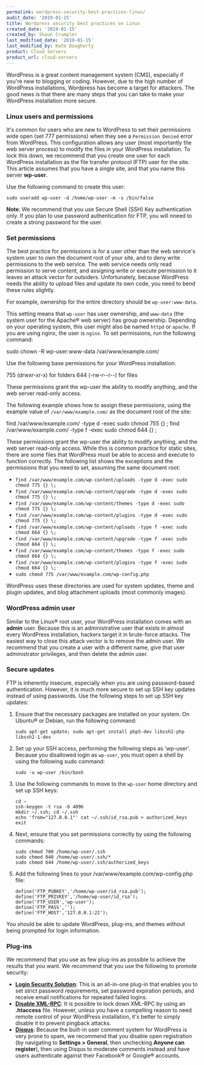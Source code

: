 ```yaml
---
permalink: wordpress-security-best-practices-linux/
audit_date: '2019-01-15'
title: Wordpress security best practices on Linux
created_date: '2019-01-15'
created_by: Shaun Crumpler
last_modified_date: '2019-01-15'
last_modified_by: Kate Dougherty
product: Cloud Servers
product_url: cloud-servers
---
```


WordPress is a great content management system (CMS), especially if you're new to blogging or coding. However, due to the high 
number of WordPress installations, Wordpress has become a target for attackers. The good news is that there are many steps 
that you can take to make your WordPress installation more secure.

### Linux users and permissions

It's common for users who are new to WordPress to set their permissions wide open (set 777 permissions) when they see a 
`Permission Denied` error from WordPress. This configuration allows any user (most importantly the web server process) to 
modify the files in your WordPress installation. To lock this down, we recommend that you create one user for each WordPress 
installation as the file transfer protocol (FTP) user for the site. This article assumes that you have a single site, and that 
you name this server **wp-user**. 

Use the following command to create this user:

    sudo useradd wp-user -d /home/wp-user -m -s /bin/false

**Note**: We recommend that you use Secure Shell (SSH) Key authentication only. If you plan to use password authentication for FTP, you will nneed to create a strong password for the user.

### Set permissions

The best practice for permissions is for a user other than the web service's system user to own the document root of your 
site, and to deny write permissions to the web service. The web service needs only read permission to serve content, and 
assigning write or execute permission to it leaves an attack vector for outsiders. Unfortunately, because WordPress needs 
the ability to upload files and update its own code, you need to bend these rules slightly. 

For example, ownership for the entire directory should be `wp-user:www-data`.

This setting means that `wp-user` has user ownership, and `www-data` (the system user for the Apache&reg; web server) has group ownership. Depending on your operating system, this user might also be named `httpd` or `apache`. If you are using nginx, the user is `nginx`. To set permissions, run the following command:

sudo chown -R wp-user:www-data /var/www/example.com/

Use the following base permissions for your WordPress installation:

755 (drwxr-xr-x) for folders
644 (-rw-r--r--) for files

These permissions grant the wp-user the ability to modify anything, and the web server read-only access. 

The following example shows how to assign these permissions, using the example value of `/var/www/example.com/` as the 
document root of the site:

find /var/www/example.com/ -type d -exec sudo chmod  755 {} \;
find /var/www/example.com/ -type f -exec sudo chmod 644 {} \;

These permissions grant the wp-user the ability to modify anything, and the web server read-only access. While this is common practice for static sites, there are some files that WordPress must be able to access and execute to function correctly. The following list shows the exceptions and the permissions that you need to set, assuming the same document root:

- `find /var/www/example.com/wp-content/uploads -type d -exec sudo chmod 775 {} \;`
- `find /var/www/example.com/wp-content/upgrade -type d -exec sudo chmod 775 {} \;`
- `find /var/www/example.com/wp-content/themes -type d -exec sudo chmod 775 {} \;`
- `find /var/www/example.com/wp-content/plugins -type d -exec sudo chmod 775 {} \;`
- `find /var/www/example.com/wp-content/uploads -type f -exec sudo chmod 664 {} \;`
- `find /var/www/example.com/wp-content/upgrade -type f -exec sudo chmod 664 {} \;`
- `find /var/www/example.com/wp-content/themes -type f -exec sudo chmod 664 {} \;`
- `find /var/www/example.com/wp-content/plugins -type f -exec sudo chmod 664 {} \;`
- `sudo chmod 775 /var/www/example.com/wp-config.php`

WordPress uses these directories are used for system updates, theme and plugin updates, and blog attachment uploads (most commonly images).

### WordPress admin user

Similar to the Linux&reg; root user, your WordPress installation comes with an **admin** user. Because this is an administrative user that exists in almost every WordPress installation, hackers target it in brute-force attacks. The easiest way to close this attack vector is to remove the admin user. We recommend that you create a user with a different name, give that user administrator privileges, and then delete the admin user.

### Secure updates

FTP is inherently insecure, especially when you are using password-based authentication. However, it is much more secure to set up SSH key updates instead of using passwords. Use the following steps to set up SSH key updates:

1. Ensure that the necessary packages are installed on your system. On Ubuntu&reg; or Debian, run the following command:

       sudo apt-get update; sudo apt-get install php5-dev libssh2-php libssh2-1-dev

2. Set up your SSH access, performing the following  steps as 'wp-user'. Because you disallowed login as `wp-user`, you must
   open a shell by using the following sudo command:

       sudo -u wp-user /bin/bash

3. Use the following commands to move to the `wp-user` home directory and set up SSH keys:

       cd ~
       ssh-keygen -t rsa -b 4096
       mkdir ~/.ssh; cd ~/.ssh
       echo 'from="127.0.0.1"' cat ~/.ssh/id_rsa.pub > authorized_keys
       exit
        
4. Next, ensure that you set permissions correctly by using the following commands:

       sudo chmod 700 /home/wp-user/.ssh
       sudo chmod 040 /home/wp-user/.ssh/*
       sudo chmod 644 /home/wp-user/.ssh/authorized_keys

5. Add the following lines to your /var/www/example.com/wp-config.php file:

       define('FTP_PUBKEY','/home/wp-user/id_rsa.pub');
       define('FTP_PRIVKEY','/home/wp-user/id_rsa');
       define('FTP_USER','wp-user');
       define('FTP_PASS','');
       define('FTP_HOST','127.0.0.1:22');

You should be able to update WordPress, plug-ins, and themes without being prompted for login information.

### Plug-ins

We recommend that you use as few plug-ins as possible to achieve the results that you want. We recommend that you use the following to promote security:

- **[Login Security Solution](https://wordpress.org/plugins/login-security-solution)**: This is an all-in-one plug-in that enables you to set strict password requirements, set password expiration periods, and receive email notifications for repeated failed logins.
- **[Disable XML-RPC](https://wordpress.org/plugins/disable-xml-rpc)**: It is possible to lock down XML-RPC by using an **.htaccess** file. However, unless you have a compelling reason to need remote control of your WordPress installation, it's better to simply disable it to prevent pingback attacks.
- **[Disqus](https://wordpress.org/plugins/disqus-comment-system)**: Because the built-in user comment system for WordPress is very prone to spam, we recommend that you disable open registration (by navigating to **Settings > General**, then unchecking **Anyone can register**), then using Disqus to moderate comments instead and have users authenticate against their Facebook&reg; or Google&reg; accounts.
